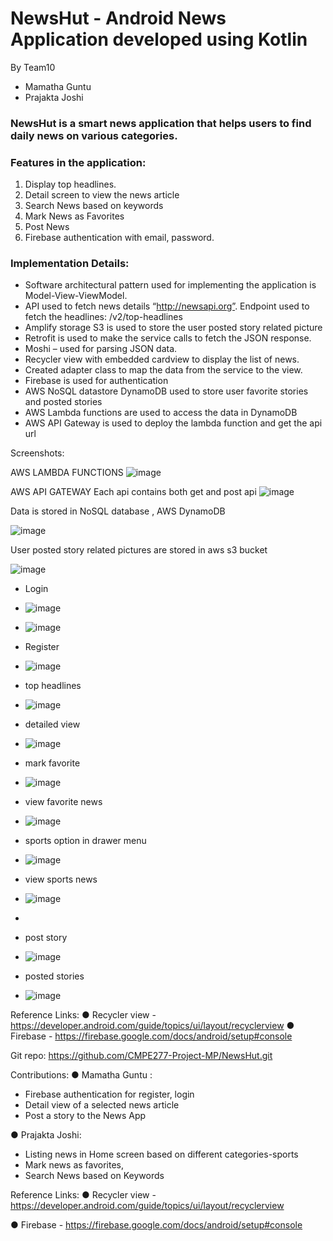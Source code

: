 # NewsHut - Android News Application developed using Kotlin
By 
Team10
- Mamatha Guntu 
- Prajakta Joshi

### NewsHut is a smart news application that helps users to find daily news on various categories.

### Features in the application:
1.	Display top headlines.
2.	Detail screen to view the news article 
3.	Search News based on keywords
4.	Mark News as Favorites
5.	Post News 
6.	Firebase authentication with email, password.

### Implementation Details:
-	Software architectural pattern used for implementing the application is Model-View-ViewModel.
-	API used to fetch news details “http://newsapi.org”. Endpoint used to fetch the headlines:  /v2/top-headlines
-	Amplify storage S3 is used to store the user posted story related picture
- Retrofit is used to make the service calls to fetch the JSON response.
-	Moshi – used for parsing JSON data.
- Recycler view with embedded cardview to display the list of news.
- Created adapter class to map the data from the service to the view.
- Firebase is used for authentication 
- AWS NoSQL datastore DynamoDB used to store user favorite stories and posted stories
- AWS Lambda functions are used to access the data in DynamoDB
- AWS API Gateway is used to deploy the lambda function and get the api url 

Screenshots:

AWS  LAMBDA FUNCTIONS
![image](https://user-images.githubusercontent.com/2658837/119383200-e3911b80-bc77-11eb-940a-4e771ed29f10.png)


AWS API GATEWAY
 Each api contains both get and post api 
![image](https://user-images.githubusercontent.com/2658837/119383188-e0962b00-bc77-11eb-9049-6ce5b7028d82.png)


Data is stored in NoSQL database , AWS DynamoDB
 
![image](https://user-images.githubusercontent.com/2658837/119383157-db38e080-bc77-11eb-8659-a66e44266ec4.png)


User posted story related pictures are stored in aws s3 bucket
 
![image](https://user-images.githubusercontent.com/2658837/119383135-d6742c80-bc77-11eb-9358-1f14d0c0fda2.png)



- Login 
- ![image](https://user-images.githubusercontent.com/2658837/119383265-f7d51880-bc77-11eb-9c61-a2eb281d0e7d.png)
- ![image](https://user-images.githubusercontent.com/2658837/119383302-03284400-bc78-11eb-8754-f2b858a66f5c.png)

- Register 
- ![image](https://user-images.githubusercontent.com/2658837/119383293-ff94bd00-bc77-11eb-94e1-bba07fce36d1.png)

- top headlines
- ![image](https://user-images.githubusercontent.com/2658837/119383317-08858e80-bc78-11eb-928d-8b334247de5e.png)

- detailed view 
- ![image](https://user-images.githubusercontent.com/2658837/119383333-0d4a4280-bc78-11eb-858f-a21aad320c77.png)

- mark favorite
- ![image](https://user-images.githubusercontent.com/2658837/119383355-12a78d00-bc78-11eb-9971-bcf6fe2aa665.png)

- view favorite news
- ![image](https://user-images.githubusercontent.com/2658837/119383368-16d3aa80-bc78-11eb-9f42-05c888692b8d.png)

- sports option in drawer menu
- ![image](https://user-images.githubusercontent.com/2658837/119383389-1c30f500-bc78-11eb-9111-10b31025bebb.png)

- view sports news 
- ![image](https://user-images.githubusercontent.com/2658837/119383397-1fc47c00-bc78-11eb-9910-2f0fb3dcb8f7.png)
- 
- post story
- ![image](https://user-images.githubusercontent.com/2658837/119384356-6ff00e00-bc79-11eb-88c4-cd4e794bc57b.png)

- posted stories
- ![image](https://user-images.githubusercontent.com/2658837/119384299-564ec680-bc79-11eb-8c89-d82b18abbc08.png)


Reference Links:
●	Recycler view - https://developer.android.com/guide/topics/ui/layout/recyclerview
●	Firebase - https://firebase.google.com/docs/android/setup#console
 

Git repo: https://github.com/CMPE277-Project-MP/NewsHut.git

Contributions:
●	Mamatha Guntu : 

-	Firebase authentication for register, login
-	Detail view of a selected news article
-	Post a story to the News App

●	Prajakta Joshi: 

-	Listing news in Home screen based on different categories-sports
-	Mark news as favorites,
-	Search News based on Keywords

Reference Links:
●	Recycler view - https://developer.android.com/guide/topics/ui/layout/recyclerview

●	Firebase - https://firebase.google.com/docs/android/setup#console
